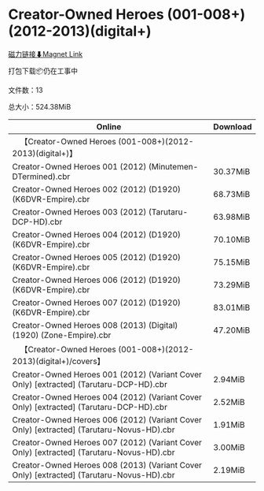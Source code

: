 # Creator-Owned Heroes (001-008+)(2012-2013)(digital+)

[磁力链接⬇Magnet Link](magnet:?xt=urn:btih:f56eb17e3113582dc78fc302e2d90c67f274e24a&dn=Creator-Owned%20Heroes%20%28001-008%2B%29%282012-2013%29%28digital%2B%29)

打包下载📦仍在工事中

文件数：13

总大小：524.38MiB

Online | Download
--- | ---
&emsp;【Creator-Owned Heroes (001-008+)(2012-2013)(digital+)】 | 
Creator-Owned Heroes 001 (2012) (Minutemen-DTermined).cbr | 30.37MiB
Creator-Owned Heroes 002 (2012) (D1920) (K6DVR-Empire).cbr | 68.73MiB
Creator-Owned Heroes 003 (2012) (Tarutaru-DCP-HD).cbr | 63.98MiB
Creator-Owned Heroes 004 (2012) (D1920) (K6DVR-Empire).cbr | 70.10MiB
Creator-Owned Heroes 005 (2012) (D1920) (K6DVR-Empire).cbr | 75.15MiB
Creator-Owned Heroes 006 (2012) (D1920) (K6DVR-Empire).cbr | 73.29MiB
Creator-Owned Heroes 007 (2012) (D1920) (K6DVR-Empire).cbr | 83.01MiB
Creator-Owned Heroes 008 (2013) (Digital) (1920) (Zone-Empire).cbr | 47.20MiB
&emsp;【Creator-Owned Heroes (001-008+)(2012-2013)(digital+)/covers】 | 
Creator-Owned Heroes 001 (2012) (Variant Cover Only) \[extracted\] (Tarutaru-DCP-HD).cbr | 2.94MiB
Creator-Owned Heroes 004 (2012) (Variant Cover Only) \[extracted\] (Tarutaru-DCP-HD).cbr | 2.52MiB
Creator-Owned Heroes 006 (2012) (Variant Cover Only) \[extracted\] (Tarutaru-Novus-HD).cbr | 1.91MiB
Creator-Owned Heroes 007 (2012) (Variant Cover Only) \[extracted\] (Tarutaru-Novus-HD).cbr | 3.00MiB
Creator-Owned Heroes 008 (2013) (Variant Cover Only) \[extracted\] (Tarutaru-Novus-HD).cbr | 2.19MiB